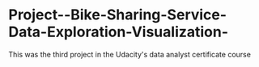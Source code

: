 # Project--Bike-Sharing-Service-Data-Exploration-Visualization-
This was the third project in the Udacity's data analyst certificate course
